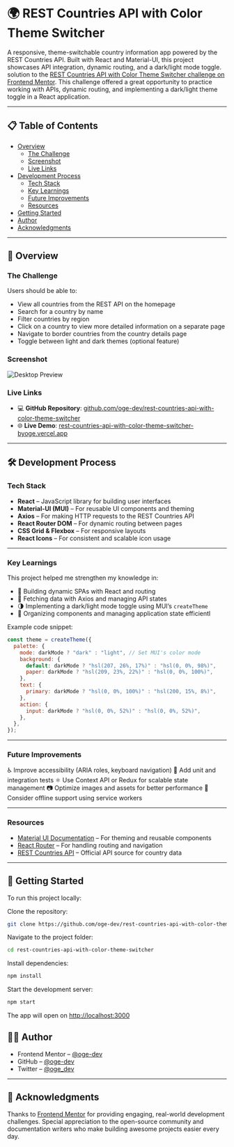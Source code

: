 # 🌍 REST Countries API with Color Theme Switcher

A responsive, theme-switchable country information app powered by the REST Countries API. Built with React and Material-UI, this project showcases API integration, dynamic routing, and a dark/light mode toggle. solution to the [REST Countries API with Color Theme Switcher challenge on Frontend Mentor](https://www.frontendmentor.io/challenges/rest-countries-api-with-color-theme-switcher-5cacc469fec04111f7b848ca). This challenge offered a great opportunity to practice working with APIs, dynamic routing, and implementing a dark/light theme toggle in a React application.

---

## 📋 Table of Contents

- [Overview](#overview)
  - [The Challenge](#the-challenge)
  - [Screenshot](#screenshot)
  - [Live Links](#live-links)
- [Development Process](#development-process)
  - [Tech Stack](#tech-stack)
  - [Key Learnings](#key-learnings)
  - [Future Improvements](#future-improvements)
  - [Resources](#resources)
- [Getting Started](#getting-started)
- [Author](#author)
- [Acknowledgments](#acknowledgments)

---

## 🔎 Overview

### The Challenge

Users should be able to:

- View all countries from the REST API on the homepage
- Search for a country by name
- Filter countries by region
- Click on a country to view more detailed information on a separate page
- Navigate to border countries from the country details page
- Toggle between light and dark themes (optional feature)


### Screenshot

![Desktop Preview](https://github.com/oge-dev/rest-countries-api-with-color-theme-switcher/blob/main/src/design/desktop-preview.jpg)


### Live Links

- 💻 **GitHub Repository**: [github.com/oge-dev/rest-countries-api-with-color-theme-switcher](https://github.com/oge-dev/rest-countries-api-with-color-theme-switcher)
- 🌐 **Live Demo**: [rest-countries-api-with-color-theme-switcher-byoge.vercel.app](https://rest-countries-api-with-color-theme-switcher-byoge.vercel.app/)

---

## 🛠 Development Process

### Tech Stack

- **React** – JavaScript library for building user interfaces
- **Material-UI (MUI)** – For reusable UI components and theming
- **Axios** – For making HTTP requests to the REST Countries API
- **React Router DOM** – For dynamic routing between pages
- **CSS Grid & Flexbox** – For responsive layouts
- **React Icons** – For consistent and scalable icon usage

---

### Key Learnings

This project helped me strengthen my knowledge in:

- 🔄 Building dynamic SPAs with React and routing
- 📡 Fetching data with Axios and managing API states
- 🌗 Implementing a dark/light mode toggle using MUI’s `createTheme`
- 🧩 Organizing components and managing application state efficientl

Example code snippet:

```js
const theme = createTheme({
  palette: {
    mode: darkMode ? "dark" : "light", // Set MUI's color mode
    background: {
      default: darkMode ? "hsl(207, 26%, 17%)" : "hsl(0, 0%, 98%)",
      paper: darkMode ? "hsl(209, 23%, 22%)" : "hsl(0, 0%, 100%)",
    },
    text: {
      primary: darkMode ? "hsl(0, 0%, 100%)" : "hsl(200, 15%, 8%)",
    },
    action: {
      input: darkMode ? "hsl(0, 0%, 52%)" : "hsl(0, 0%, 52%)",
    },
  },
});
```

---

### Future Improvements

♿ Improve accessibility (ARIA roles, keyboard navigation)
🧪 Add unit and integration tests
⚛ Use Context API or Redux for scalable state management
📷 Optimize images and assets for better performance
💾 Consider offline support using service workers

---

### Resources

- [Material UI Documentation](https://mui.com/) – For theming and reusable components
- [React Router](https://reactrouter.com/) – For handling routing and navigation
- [REST Countries API](https://restcountries.com/) – Official API source for country data

---
## 🚀 Getting Started
To run this project locally:

Clone the repository:
```bash
git clone https://github.com/oge-dev/rest-countries-api-with-color-theme-switcher.git
```

Navigate to the project folder:
```bash
cd rest-countries-api-with-color-theme-switcher
```

Install dependencies:
```bash
npm install
```

Start the development server:
```bash
npm start
```

The app will open on [http://localhost:3000](http://localhost:3000)

## 👩‍💻 Author

- Frontend Mentor – [@oge-dev](https://www.frontendmentor.io/profile/oge-dev)
- GitHub – [@oge-dev](https://github.com/oge-dev)
- Twitter – [@oge_dev](https://twitter.com/oge_dev)

---

## 🙏 Acknowledgments
Thanks to  [Frontend Mentor](https://www.frontendmentor.io/)  for providing engaging, real-world development challenges. Special appreciation to the open-source community and documentation writers who make building awesome projects easier every day.